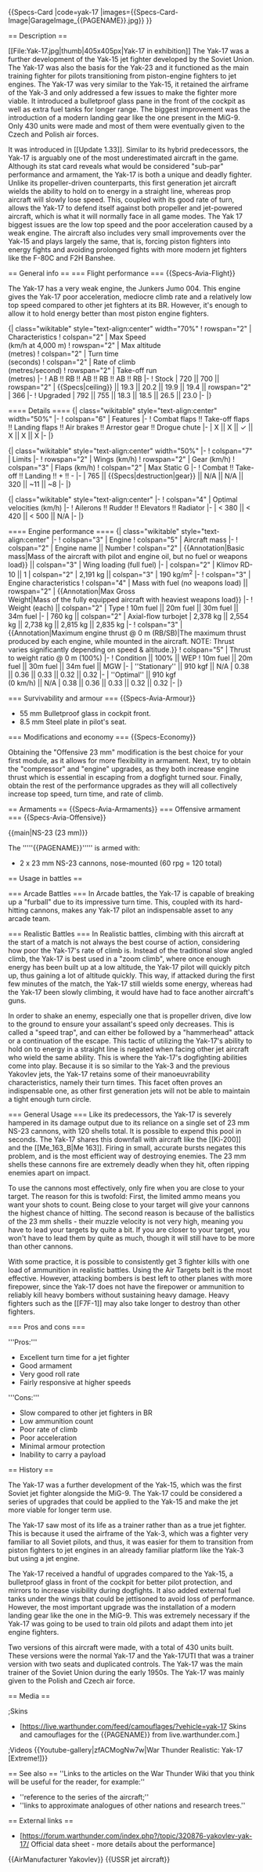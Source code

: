 {{Specs-Card
|code=yak-17
|images={{Specs-Card-Image|GarageImage_{{PAGENAME}}.jpg}}
}}

== Description ==
<!-- ''In the description, the first part should be about the history of and the creation and combat usage of the aircraft, as well as its key features. In the second part, tell the reader about the aircraft in the game. Insert a screenshot of the vehicle, so that if the novice player does not remember the vehicle by name, he will immediately understand what kind of vehicle the article is talking about.'' -->
[[File:Yak-17.jpg|thumb|405x405px|Yak-17 in exhibition]]
The Yak-17 was a further development of the Yak-15 jet fighter developed by the Soviet Union. The Yak-17 was also the basis for the Yak-23 and it functioned as the main training fighter for pilots transitioning from piston-engine fighters to jet engines. The Yak-17 was very similar to the Yak-15, it retained the airframe of the Yak-3 and only addressed a few issues to make the fighter more viable. It introduced a bulletproof glass pane in the front of the cockpit as well as extra fuel tanks for longer range. The biggest improvement was the introduction of a modern landing gear like the one present in the MiG-9. Only 430 units were made and most of them were eventually given to the Czech and Polish air forces.

It was introduced in [[Update 1.33]]. Similar to its hybrid predecessors, the Yak-17 is arguably one of the most underestimated aircraft in the game. Although its stat card reveals what would be considered "sub-par" performance and armament, the Yak-17 is both a unique and deadly fighter. Unlike its propeller-driven counterparts, this first generation jet aircraft wields the ability to hold on to energy in a straight line, whereas prop aircraft will slowly lose speed. This, coupled with its good rate of turn, allows the Yak-17 to defend itself against both propeller and jet-powered aircraft, which is what it will normally face in all game modes. The Yak 17 biggest issues are the low top speed and the poor acceleration caused by a weak engine. The aircraft also includes very small improvements over the Yak-15 and plays largely the same, that is, forcing piston fighters into energy fights and avoiding prolonged fights with more modern jet fighters like the F-80C and F2H Banshee.

== General info ==
=== Flight performance ===
{{Specs-Avia-Flight}}
<!-- ''Describe how the aircraft behaves in the air. Speed, manoeuvrability, acceleration and allowable loads - these are the most important characteristics of the vehicle.'' -->
The Yak-17 has a very weak engine, the Junkers Jumo 004. This engine gives the Yak-17 poor acceleration, mediocre climb rate and a relatively low top speed compared to other jet fighters at its BR. However, it's enough to allow it to   hold energy better than most piston engine fighters.

{| class="wikitable" style="text-align:center" width="70%"
! rowspan="2" | Characteristics
! colspan="2" | Max Speed<br>(km/h at 4,000 m)
! rowspan="2" | Max altitude<br>(metres)
! colspan="2" | Turn time<br>(seconds)
! colspan="2" | Rate of climb<br>(metres/second)
! rowspan="2" | Take-off run<br>(metres)
|-
! AB !! RB !! AB !! RB !! AB !! RB
|-
! Stock
| 720 || 700 || rowspan="2" | {{Specs|ceiling}} || 19.3 || 20.2 || 19.9 || 19.4 || rowspan="2" | 366
|-
! Upgraded
| 792 || 755 || 18.3 || 18.5 || 26.5 || 23.0
|-
|}

==== Details ====
{| class="wikitable" style="text-align:center" width="50%"
|-
! colspan="6" | Features
|-
! Combat flaps !! Take-off flaps !! Landing flaps !! Air brakes !! Arrestor gear !! Drogue chute
|-
| X || X || ✓ || X || X || X     <!-- ✓ -->
|-
|}

{| class="wikitable" style="text-align:center" width="50%"
|-
! colspan="7" | Limits
|-
! rowspan="2" | Wings (km/h)
! rowspan="2" | Gear (km/h)
! colspan="3" | Flaps (km/h)
! colspan="2" | Max Static G
|-
! Combat !! Take-off !! Landing !! + !! -
|-
| 765 <!-- {{Specs|destruction|body}} --> || {{Specs|destruction|gear}} || N/A || N/A || 320 || ~11 || ~8
|-
|}

{| class="wikitable" style="text-align:center"
|-
! colspan="4" | Optimal velocities (km/h)
|-
! Ailerons !! Rudder !! Elevators !! Radiator
|-
| < 380 || < 420 || < 500 || N/A
|-
|}

==== Engine performance ====
{| class="wikitable" style="text-align:center"
|-
! colspan="3" | Engine
! colspan="5" | Aircraft mass
|-
! colspan="2" | Engine name || Number
! colspan="2" | {{Annotation|Basic mass|Mass of the aircraft with pilot and engine oil, but no fuel or weapons load}} || colspan="3" | Wing loading (full fuel)
|-
| colspan="2" | Klimov RD-10 || 1
| colspan="2" | 2,191 kg || colspan="3" | 190 kg/m<sup>2</sup>
|-
! colspan="3" | Engine characteristics
! colspan="4" | Mass with fuel (no weapons load) || rowspan="2" | {{Annotation|Max Gross<br>Weight|Mass of the fully equipped aircraft with heaviest weapons load}}
|-
! Weight (each) || colspan="2" | Type
! 10m fuel || 20m fuel || 30m fuel || 34m fuel
|-
| 760 kg || colspan="2" | Axial-flow turbojet
| 2,378 kg || 2,554 kg || 2,738 kg || 2,815 kg || 2,835 kg
|-
! colspan="3" | {{Annotation|Maximum engine thrust @ 0 m (RB/SB)|The maximum thrust produced by each engine, while mounted in the aircraft. NOTE: Thrust varies significantly depending on speed & altitude.}}
! colspan="5" | Thrust to weight ratio @ 0 m (100%)
|-
! Condition || 100% || WEP
! 10m fuel || 20m fuel || 30m fuel || 34m fuel || MGW
|-
| ''Stationary'' || 910 kgf || N/A
| 0.38 || 0.36 || 0.33 || 0.32 || 0.32
|-
| ''Optimal'' || 910 kgf<br>(0 km/h) || N/A
| 0.38 || 0.36 || 0.33 || 0.32 || 0.32
|-
|}

=== Survivability and armour ===
{{Specs-Avia-Armour}}
<!-- ''Examine the survivability of the aircraft. Note how vulnerable the structure is and how secure the pilot is, whether the fuel tanks are armoured, etc. Describe the armour, if there is any, and also mention the vulnerability of other critical aircraft systems.'' -->

* 55 mm Bulletproof glass in cockpit front.
* 8.5 mm Steel plate in pilot's seat.

=== Modifications and economy ===
{{Specs-Economy}}

Obtaining the "Offensive 23 mm" modification is the best choice for your first module, as it allows for more flexibility in armament. Next, try to obtain the "compressor" and "engine" upgrades, as they both increase engine thrust which is essential in escaping from a dogfight turned sour. Finally, obtain the rest of the performance upgrades as they will all collectively increase top speed, turn time, and rate of climb.

== Armaments ==
{{Specs-Avia-Armaments}}
=== Offensive armament ===
{{Specs-Avia-Offensive}}
<!-- ''Describe the offensive armament of the aircraft, if any. Describe how effective the cannons and machine guns are in a battle, and also what belts or drums are better to use. If there is no offensive weaponry, delete this subsection.'' -->
{{main|NS-23 (23 mm)}}

The '''''{{PAGENAME}}''''' is armed with:

* 2 x 23 mm NS-23 cannons, nose-mounted (60 rpg = 120 total)

== Usage in battles ==
<!-- ''Describe the tactics of playing in the aircraft, the features of using aircraft in a team and advice on tactics. Refrain from creating a "guide" - do not impose a single point of view, but instead, give the reader food for thought. Examine the most dangerous enemies and give recommendations on fighting them. If necessary, note the specifics of the game in different modes (AB, RB, SB).'' -->
=== Arcade Battles ===
In Arcade battles, the Yak-17 is capable of breaking up a "furball" due to its impressive turn time. This, coupled with its hard-hitting cannons, makes any Yak-17 pilot an indispensable asset to any arcade team.

=== Realistic Battles ===
In Realistic battles, climbing with this aircraft at the start of a match is not always the best course of action, considering how poor the Yak-17's rate of climb is. Instead of the traditional slow angled climb, the Yak-17 is best used in a "zoom climb", where once enough energy has been built up at a low altitude, the Yak-17 pilot will quickly pitch up, thus gaining a lot of altitude quickly. This way, if attacked during the first few minutes of the match, the Yak-17 still wields some energy, whereas had the Yak-17 been slowly climbing, it would have had to face another aircraft's guns.

In order to shake an enemy, especially one that is propeller driven, dive low to the ground to ensure your assailant's speed only decreases. This is called a "speed trap", and can either be followed by a "hammerhead" attack or a continuation of the escape. This tactic of utilizing the Yak-17's ability to hold on to energy in a straight line is negated when facing other jet aircraft who wield the same ability. This is where the Yak-17's dogfighting abilities come into play. Because it is so similar to the Yak-3 and the previous Yakovlev jets, the Yak-17 retains some of their manoeuvrability characteristics, namely their turn times. This facet often proves an indispensable one, as other first generation jets will not be able to maintain a tight enough turn circle.

=== General Usage ===
Like its predecessors, the Yak-17 is severely hampered in its damage output due to its reliance on a single set of 23 mm NS-23 cannons, with 120 shells total. It is possible to expend this pool in seconds. The Yak-17 shares this downfall with aircraft like the [[Ki-200]] and the [[Me_163_B|Me 163]]. Firing in small, accurate bursts negates this problem, and is the most efficient way of destroying enemies. The 23 mm shells these cannons fire are extremely deadly when they hit, often ripping enemies apart on impact.

To use the cannons most effectively, only fire when you are close to your target. The reason for this is twofold: First, the limited ammo means you want your shots to count. Being close to your target will give your cannons the highest chance of hitting. The second reason is because of the ballistics of the 23 mm shells - their muzzle velocity is not very high, meaning you have to lead your targets by quite a bit. If you are closer to your target, you won't have to lead them by quite as much, though it will still have to be more than other cannons.

With some practice, it is possible to consistently get 3 fighter kills with one load of ammunition in realistic battles. Using the Air Targets belt is the most effective. However, attacking bombers is best left to other planes with more firepower, since the Yak-17 does not have the firepower or ammunition to reliably kill heavy bombers without sustaining heavy damage. Heavy fighters such as the [[F7F-1]] may also take longer to destroy than other fighters.

=== Pros and cons ===
<!-- ''Summarise and briefly evaluate the vehicle in terms of its characteristics and combat effectiveness. Mark its pros and cons in the bulleted list. Try not to use more than 6 points for each of the characteristics. Avoid using categorical definitions such as "bad", "good" and the like - use substitutions with softer forms such as "inadequate" and "effective".'' -->

'''Pros:'''

* Excellent turn time for a jet fighter
* Good armament
* Very good roll rate
* Fairly responsive at higher speeds

'''Cons:'''

* Slow compared to other jet fighters in BR
* Low ammunition count
* Poor rate of climb
* Poor acceleration
* Minimal armour protection
* Inability to carry a payload

== History ==
<!-- ''Describe the history of the creation and combat usage of the aircraft in more detail than in the introduction. If the historical reference turns out to be too long, take it to a separate article, taking a link to the article about the vehicle and adding a block "/History" (example: <nowiki>https://wiki.warthunder.com/(Vehicle-name)/History</nowiki>) and add a link to it here using the <code>main</code> template. Be sure to reference text and sources by using <code><nowiki><ref></ref></nowiki></code>, as well as adding them at the end of the article with <code><nowiki><references /></nowiki></code>. This section may also include the vehicle's dev blog entry (if applicable) and the in-game encyclopedia description (under <code><nowiki>=== In-game description ===</nowiki></code>, also if applicable).'' -->
The Yak-17 was a further development of the Yak-15, which was the first Soviet jet fighter alongside the MiG-9. The Yak-17 could be considered a series of upgrades that could be applied to the Yak-15 and make the jet more viable for longer term use.

The Yak-17 saw most of its life as a trainer rather than as a true jet fighter. This is because it used the airframe of the Yak-3, which was a fighter very familiar to all Soviet pilots, and thus, it was easier for them to transition from piston fighters to jet engines in an already familiar platform like the Yak-3 but using a jet engine.

The Yak-17 received a handful of upgrades compared to the Yak-15, a bulletproof glass in front of the cockpit for better pilot protection, and mirrors to increase visibility during dogfights. It also added external fuel tanks under the wings that could be jettisoned to avoid loss of performance. However, the most important upgrade was the installation of a modern landing gear like the one in the MiG-9. This was extremely necessary if the Yak-17 was going to be used to train old pilots and adapt them into jet engine fighters.

Two versions of this aircraft were made, with a total of 430 units built. These versions were the normal Yak-17 and the Yak-17UTI that was a trainer version with two seats and duplicated controls. The Yak-17 was the main trainer of the Soviet Union during the early 1950s. The Yak-17 was mainly given to the Polish and Czech air force.

== Media ==
<!-- ''Excellent additions to the article would be video guides, screenshots from the game, and photos.'' -->

;Skins

* [https://live.warthunder.com/feed/camouflages/?vehicle=yak-17 Skins and camouflages for the {{PAGENAME}} from live.warthunder.com.]

;Videos
{{Youtube-gallery|zfACMogNw7w|War Thunder Realistic: Yak-17 [Extreme!]}}

== See also ==
''Links to the articles on the War Thunder Wiki that you think will be useful for the reader, for example:''

* ''reference to the series of the aircraft;''
* ''links to approximate analogues of other nations and research trees.''

== External links ==
<!-- ''Paste links to sources and external resources, such as:''
* ''topic on the official game forum;''
* ''other literature.'' -->

* [https://forum.warthunder.com/index.php?/topic/320876-yakovlev-yak-17/ Official data sheet - more details about the performance]

{{AirManufacturer Yakovlev}}
{{USSR jet aircraft}}